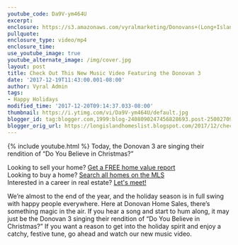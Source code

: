 ```yaml
---
youtube_code: Da9V-ym464U
excerpt:
enclosure: https://s3.amazonaws.com/vyralmarketing/Donovans+(Long+Island)/Videos/2017/December/Long+Island+Real+Estate+Agent-+Check+Out+This+New+Music+Video+Featuring+the+Donovan+3.mp4
pullquote:
enclosure_type: video/mp4
enclosure_time:
use_youtube_image: true
youtube_alternate_image: /img/cover.jpg
layout: post
title: Check Out This New Music Video Featuring the Donovan 3
date: '2017-12-19T11:43:00.001-08:00'
author: Vyral Admin
tags:
- Happy Holidays
modified_time: '2017-12-20T09:14:37.033-08:00'
thumbnail: https://i.ytimg.com/vi/Da9V-ym464U/default.jpg
blogger_id: tag:blogger.com,1999:blog-2408090247456828693.post-2500270967666827238
blogger_orig_url: https://longislandhomeslist.blogspot.com/2017/12/check-out-this-new-music-video.html
---
```

{% include youtube.html %}
Today, the Donovan 3 are singing their rendition of “Do You Believe in Christmas?”

<div class="post-cta">
Looking to sell your home? <a href="http://www.longislandhomeslist.com/cma/property-valuation/" target="_blank">Get a FREE home value report</a><br>
Looking to buy a home? <a href="http://www.longislandhomeslist.com/" target="_blank">Search all homes on the MLS</a><br>
Interested in a career in real estate? <a href="/meeting/">Let's meet!</a>
</div>

 We’re almost to the end of the year, and the holiday season is in full swing with happy people everywhere. Here at Donovan Home Sales, there’s something magic in the air.  If you hear a song and start to hum along, it may just be the Donovan 3 singing their rendition of “Do You Believe in Christmas?” If you want a reason to get into the holiday spirit and enjoy a catchy, festive tune, go ahead and watch our new music video.
